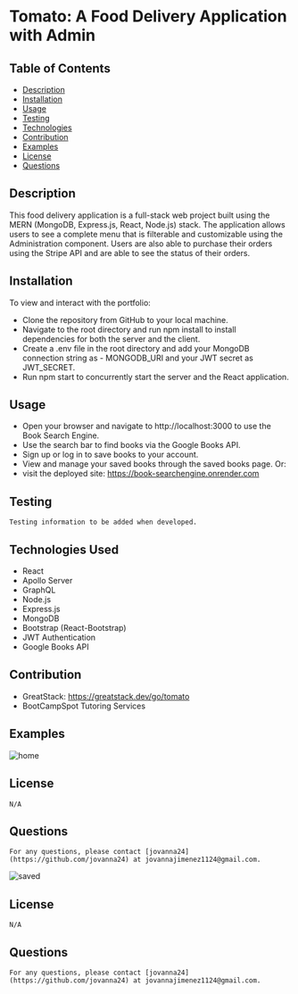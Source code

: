 # Tomato: A Food Delivery Application with Admin 

## Table of Contents 
- [Description](#description) 
- [Installation](#installation)
- [Usage](#usage)
- [Testing](#testing)
- [Technologies](#technologies)
- [Contribution](#contribution)
- [Examples](#examples)
- [License](#license)
- [Questions](#questions)

## Description <a name="description"></a>
This food delivery application is a full-stack web project built using the MERN (MongoDB, Express.js, React, Node.js) stack. The application allows users to see a complete menu that is filterable and customizable using the Administration component. Users are also able to purchase their orders using the Stripe API and are able to see the status of their orders. 

## Installation <a name="installation"></a>
To view and interact with the portfolio:

- Clone the repository from GitHub to your local machine.
- Navigate to the root directory and run npm install to install dependencies for both the server and the client.
- Create a .env file in the root directory and add your MongoDB connection string as - MONGODB_URI and your JWT secret as JWT_SECRET.
- Run npm start to concurrently start the server and the React application.

## Usage <a name="usage"></a>
- Open your browser and navigate to http://localhost:3000 to use the Book Search Engine.
- Use the search bar to find books via the Google Books API.
- Sign up or log in to save books to your account.
- View and manage your saved books through the saved books page.
Or: 
- visit the deployed site: https://book-searchengine.onrender.com 

## Testing <a mame="testing"></a>
    Testing information to be added when developed.


## Technologies Used <a mame="technologies"></a>

- React
- Apollo Server
- GraphQL
- Node.js
- Express.js
- MongoDB
- Bootstrap (React-Bootstrap)
- JWT Authentication
- Google Books API

## Contribution

- GreatStack: [https://greatstack.dev/go/tomato ](https://www.youtube.com/watch?v=DBMPXJJfQEA&t=399s&ab_channel=GreatStack)
- BootCampSpot Tutoring Services

## Examples <a name="examples"></a> 
![home](image.png)

## License <a name="license"></a>
    N/A

## Questions <a name="questions"></a>
    For any questions, please contact [jovanna24](https://github.com/jovanna24) at jovannajimenez1124@gmail.com.

![saved](image-1.png)

## License <a name="license"></a>
    N/A

## Questions <a name="questions"></a>
    For any questions, please contact [jovanna24](https://github.com/jovanna24) at jovannajimenez1124@gmail.com.
